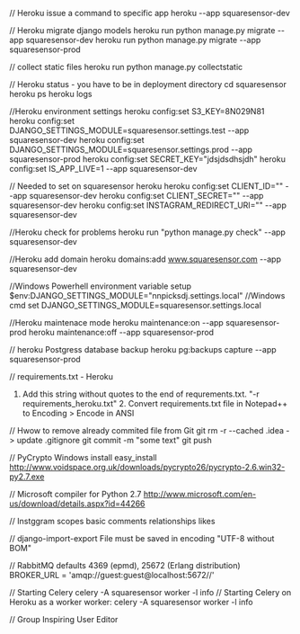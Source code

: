 // Heroku issue a command to specific app
heroku <command> --app squaresensor-dev

// Heroku migrate django models
heroku run python manage.py migrate --app squaresensor-dev
heroku run python manage.py migrate --app squaresensor-prod

// collect static files
heroku run python manage.py collectstatic

// Heroku status - you have to be in deployment directory
cd squaresensor
heroku ps
heroku logs

//Heroku environment settings
heroku config:set S3_KEY=8N029N81
heroku config:set DJANGO_SETTINGS_MODULE=squaresensor.settings.test --app squaresensor-dev
heroku config:set DJANGO_SETTINGS_MODULE=squaresensor.settings.prod --app squaresensor-prod
heroku config:set SECRET_KEY="jdsjdsdhsjdh"
heroku config:set IS_APP_LIVE=1 --app squaresensor-dev

// Needed to set on squaresensor heroku
heroku config:set CLIENT_ID="" --app squaresensor-dev
heroku config:set CLIENT_SECRET="" --app squaresensor-dev
heroku config:set INSTAGRAM_REDIRECT_URI="" --app squaresensor-dev

//Heroku check for problems
heroku run "python manage.py check" --app squaresensor-dev

//Heroku add domain
heroku domains:add www.squaresensor.com --app squaresensor-dev

//Windows Powerhell environment variable setup
$env:DJANGO_SETTINGS_MODULE="nnpicksdj.settings.local"
//Windows cmd
set DJANGO_SETTINGS_MODULE=squaresensor.settings.local

//Heroku maintenace mode
heroku maintenance:on --app squaresensor-prod
heroku maintenance:off --app squaresensor-prod

// heroku Postgress database backup
heroku pg:backups capture --app squaresensor-prod

// requirements.txt - Heroku
1. Add this string without quotes to the end of requrements.txt. "-r requirements_heroku.txt" 2. Convert requirements.txt file in Notepad++ to Encoding > Encode in ANSI

// Hwow to remove already commited file from Git
git rm -r --cached .idea
-> update .gitignore
git commit -m "some text"
git push

// PyCrypto Windows install
easy_install http://www.voidspace.org.uk/downloads/pycrypto26/pycrypto-2.6.win32-py2.7.exe

// Microsoft compiler for Python 2.7
http://www.microsoft.com/en-us/download/details.aspx?id=44266

// Instggram scopes
basic
comments
relationships
likes

// django-import-export
File must be saved in encoding "UTF-8 without BOM"

// RabbitMQ defaults
4369 (epmd), 25672 (Erlang distribution)
BROKER_URL = 'amqp://guest:guest@localhost:5672//'

// Starting Celery
celery -A squaresensor worker -l info
// Starting Celery on Heroku as a worker
worker: celery -A squaresensor worker -l info

// Group
Inspiring User Editor

